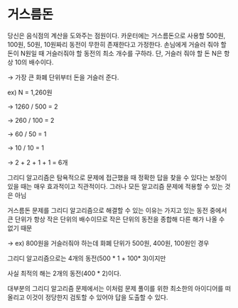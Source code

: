 # 거스름돈

당신은 음식점의 계산을 도와주는 점원이다. 카운터에는 거스름돈으로 사용할 500원, 100원, 50원, 10원짜리 동전이 무한히 존재한다고 가정한다. 손님에게 거슬러 줘야 할 돈이 N원일 때 거슬러줘야 할 동전의 최소 개수를 구하라. 단, 거슬러 줘야 할 돈 N은 항상 10의 배수이다.

→ 가장 큰 화폐 단위부터 돈을 거슬러 준다.

ex) N = 1,260원

→ 1260 / 500 = 2

→ 260 / 100 = 2

→ 60 / 50 = 1

→ 10 / 10 = 1

→ 2 + 2 + 1 + 1 = 6개

그리디 알고리즘은 탐욕적으로 문제에 접근했을 때 정확한 답을 찾을 수 있다는 보장이 있을 때는 매우 효과적이고 직관적이다. 그러나 모든 알고리즘 문제에 적용할 수 있는 것은 아님

거스름돈 문제를 그리디 알고리즘으로 해결할 수 있는 이유는 가지고 있는 동전 중에서 큰 단위가 항상 작은 단위의 배수이므로 작은 단위의 동전을 종합해 다른 해가 나올 수 없기 때문

→ ex) 800원을 거슬러줘야 하는데 화폐 단위가 500원, 400원, 100원인 경우

그리디 알고리즘으로는 4개의 동전(500 * 1 + 100* 3)이지만

사실 최적의 해는 2개의 동전(400 * 2)이다. 

대부분의 그리디 알고리즘 문제에서는 이처럼 문제 풀이를 위한 최소한의 아이디어를 떠올리고 이것이 정당한지 검토할 수 있어야 답을 도출할 수 있다.
